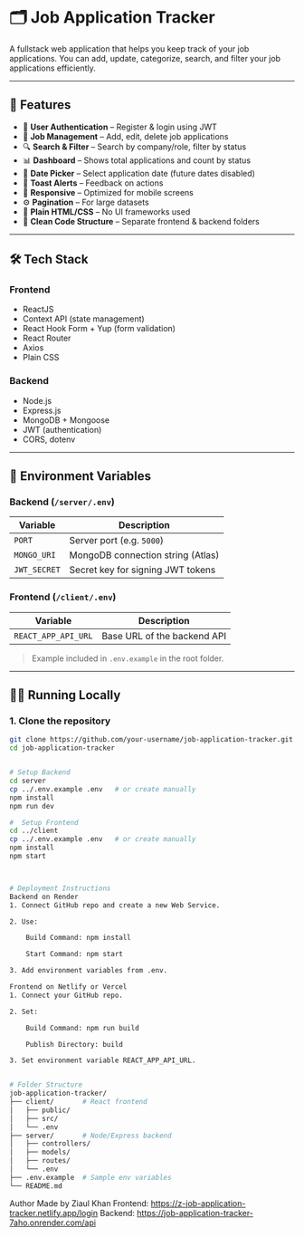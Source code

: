 # 🗂️ Job Application Tracker

A fullstack web application that helps you keep track of your job applications. You can add, update, categorize, search, and filter your job applications efficiently.

---

## 🌟 Features

- 🔐 **User Authentication** – Register & login using JWT
- 📝 **Job Management** – Add, edit, delete job applications
- 🔍 **Search & Filter** – Search by company/role, filter by status
- 📊 **Dashboard** – Shows total applications and count by status
- 📆 **Date Picker** – Select application date (future dates disabled)
- 🍞 **Toast Alerts** – Feedback on actions
- 📱 **Responsive** – Optimized for mobile screens
- ⚙️ **Pagination** – For large datasets
- 🧾 **Plain HTML/CSS** – No UI frameworks used
- 📁 **Clean Code Structure** – Separate frontend & backend folders

---

## 🛠️ Tech Stack

### Frontend

- ReactJS
- Context API (state management)
- React Hook Form + Yup (form validation)
- React Router
- Axios
- Plain CSS

### Backend

- Node.js
- Express.js
- MongoDB + Mongoose
- JWT (authentication)
- CORS, dotenv

---

## 🔐 Environment Variables

### Backend (`/server/.env`)

| Variable     | Description                       |
| ------------ | --------------------------------- |
| `PORT`       | Server port (e.g. `5000`)         |
| `MONGO_URI`  | MongoDB connection string (Atlas) |
| `JWT_SECRET` | Secret key for signing JWT tokens |

### Frontend (`/client/.env`)

| Variable            | Description                 |
| ------------------- | --------------------------- |
| `REACT_APP_API_URL` | Base URL of the backend API |

> Example included in `.env.example` in the root folder.

---

## 🧑‍💻 Running Locally

### 1. Clone the repository

```bash
git clone https://github.com/your-username/job-application-tracker.git
cd job-application-tracker


# Setup Backend
cd server
cp ../.env.example .env   # or create manually
npm install
npm run dev

#  Setup Frontend
cd ../client
cp ../.env.example .env   # or create manually
npm install
npm start



# Deployment Instructions
Backend on Render
1. Connect GitHub repo and create a new Web Service.

2. Use:

    Build Command: npm install

    Start Command: npm start

3. Add environment variables from .env.

Frontend on Netlify or Vercel
1. Connect your GitHub repo.

2. Set:

    Build Command: npm run build

    Publish Directory: build

3. Set environment variable REACT_APP_API_URL.


# Folder Structure
job-application-tracker/
├── client/       # React frontend
│   ├── public/
│   ├── src/
│   └── .env
├── server/       # Node/Express backend
│   ├── controllers/
│   ├── models/
│   ├── routes/
│   └── .env
├── .env.example  # Sample env variables
└── README.md
```

Author
Made by Ziaul Khan
Frontend: https://z-job-application-tracker.netlify.app/login
Backend: https://job-application-tracker-7aho.onrender.com/api
